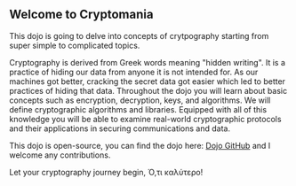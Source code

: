## Welcome to Cryptomania

This dojo is going to delve into concepts of crytpography starting from super simple to complicated topics.

Cryptography is derived from Greek words meaning "hidden writing". It is a practice of hiding our data from anyone it is not intended for. As our machines got better, cracking the secret data got easier which led to better practices of hiding that data. Throughout the dojo you will learn about basic concepts such as encryption, decryption, keys, and algorithms. We will define cryptographic algorithms and libraries. Equipped with all of this knowledge you will be able to examine real-world cryptographic protocols and their applications in securing communications and data.

This dojo is open-source, you can find the dojo here: [Dojo GitHub](https://github.com/prathamgupta36/cryptomania) and I welcome any contributions.

Let your cryptography journey begin, Ό,τι καλύτερο!